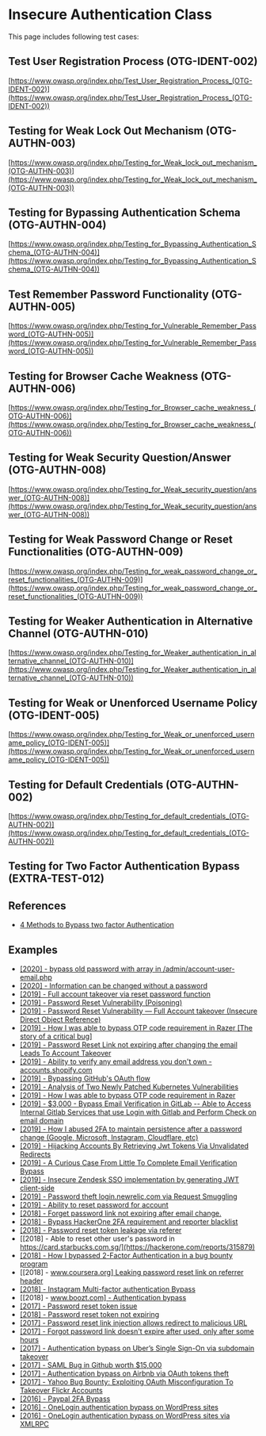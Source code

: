 # Insecure Authentication Class

This page includes following test cases:

## Test User Registration Process (OTG-IDENT-002)
[https://www.owasp.org/index.php/Test_User_Registration_Process_(OTG-IDENT-002)](https://www.owasp.org/index.php/Test_User_Registration_Process_(OTG-IDENT-002))

## Testing for Weak Lock Out Mechanism (OTG-AUTHN-003)
[https://www.owasp.org/index.php/Testing_for_Weak_lock_out_mechanism_(OTG-AUTHN-003)](https://www.owasp.org/index.php/Testing_for_Weak_lock_out_mechanism_(OTG-AUTHN-003))

## Testing for Bypassing Authentication Schema (OTG-AUTHN-004)
[https://www.owasp.org/index.php/Testing_for_Bypassing_Authentication_Schema_(OTG-AUTHN-004)](https://www.owasp.org/index.php/Testing_for_Bypassing_Authentication_Schema_(OTG-AUTHN-004))

## Test Remember Password Functionality (OTG-AUTHN-005)
[https://www.owasp.org/index.php/Testing_for_Vulnerable_Remember_Password_(OTG-AUTHN-005)](https://www.owasp.org/index.php/Testing_for_Vulnerable_Remember_Password_(OTG-AUTHN-005))

## Testing for Browser Cache Weakness (OTG-AUTHN-006)
[https://www.owasp.org/index.php/Testing_for_Browser_cache_weakness_(OTG-AUTHN-006)](https://www.owasp.org/index.php/Testing_for_Browser_cache_weakness_(OTG-AUTHN-006))

## Testing for Weak Security Question/Answer (OTG-AUTHN-008)
[https://www.owasp.org/index.php/Testing_for_Weak_security_question/answer_(OTG-AUTHN-008)](https://www.owasp.org/index.php/Testing_for_Weak_security_question/answer_(OTG-AUTHN-008))

## Testing for Weak Password Change or Reset Functionalities (OTG-AUTHN-009)
[https://www.owasp.org/index.php/Testing_for_weak_password_change_or_reset_functionalities_(OTG-AUTHN-009)](https://www.owasp.org/index.php/Testing_for_weak_password_change_or_reset_functionalities_(OTG-AUTHN-009))

## Testing for Weaker Authentication in Alternative Channel (OTG-AUTHN-010)
[https://www.owasp.org/index.php/Testing_for_Weaker_authentication_in_alternative_channel_(OTG-AUTHN-010)](https://www.owasp.org/index.php/Testing_for_Weaker_authentication_in_alternative_channel_(OTG-AUTHN-010))

## Testing for Weak or Unenforced Username Policy (OTG-IDENT-005)
[https://www.owasp.org/index.php/Testing_for_Weak_or_unenforced_username_policy_(OTG-IDENT-005)](https://www.owasp.org/index.php/Testing_for_Weak_or_unenforced_username_policy_(OTG-IDENT-005))

## Testing for Default Credentials (OTG-AUTHN-002)
[https://www.owasp.org/index.php/Testing_for_default_credentials_(OTG-AUTHN-002)](https://www.owasp.org/index.php/Testing_for_default_credentials_(OTG-AUTHN-002))

## Testing for Two Factor Authentication Bypass (EXTRA-TEST-012)

## References
* [4 Methods to Bypass two factor Authentication](https://shahmeeramir.com/4-methods-to-bypass-two-factor-authentication-2b0075d9eb5f)


## Examples

* [[2020] - bypass old password with array in /admin/account-user-email.php](https://hackerone.com/reports/792895)
* [[2020] - Information can be changed without a password](https://hackerone.com/reports/721341)
* [[2019] - Full account takeover via reset password function](https://weblog.seecureapp.com/full-account-takeover-via-reset-password-function/)
* [[2019] - Password Reset Vulnerability (Poisoning)](https://www.acunetix.com/blog/articles/password-reset-poisoning/)
* [[2019] - Password Reset Vulnerability — Full Account takeover (Insecure Direct Object Reference)](https://medium.com/@protector47/password-reset-vulnerability-full-account-takeover-insecure-direct-object-reference-c4a9a3ea8268)
* [[2019] - How I was able to bypass OTP code requirement in Razer [The story of a critical bug]](https://medium.com/bugbountywriteup/how-i-was-able-to-bypass-otp-token-requirement-in-razer-the-story-of-a-critical-bug-fc63a94ad572)
* [[2019] - Password Reset Link not expiring after changing the email Leads To Account Takeover](https://hackerone.com/reports/685007)
* [[2019] - Ability to verify any email address you don't own - accounts.shopify.com](https://hackerone.com/reports/229619)
* [[2019] - Bypassing GitHub's OAuth flow](https://blog.teddykatz.com/2019/11/05/github-oauth-bypass.html)
* [[2019] - Analysis of Two Newly Patched Kubernetes Vulnerabilities](https://blog.paloaltonetworks.com/2019/10/cloud-kubernetes-vulnerabilities/)
* [[2019] - How I was able to bypass OTP code requirement in Razer](https://medium.com/bugbountywriteup/how-i-was-able-to-bypass-otp-token-requirement-in-razer-the-story-of-a-critical-bug-fc63a94ad572)
* [[2019] - $3,000 - Bypass Email Verification in GitLab -- Able to Access Internal Gitlab Services that use Login with Gitlab and Perform Check on email domain](https://hackerone.com/reports/565883)
* [[2019] - How I abused 2FA to maintain persistence after a password change (Google, Microsoft, Instagram, Cloudflare, etc)](https://medium.com/@lukeberner/how-i-abused-2fa-to-maintain-persistence-after-a-password-change-google-microsoft-instagram-7e3f455b71a1)
* [[2019] - Hijacking Accounts By Retrieving Jwt Tokens Via Unvalidated Redirects](https://www.shawarkhan.com/2019/01/hijacking-accounts-by-retrieving-jwt.html?m=1)
* [[2019] - A Curious Case From Little To Complete Email Verification Bypass](https://medium.com/bugbountywriteup/a-curious-case-from-little-to-complete-email-verification-bypass-2c7570040e7e)
* [[2019] - Insecure Zendesk SSO implementation by generating JWT client-side](https://hackerone.com/reports/638635)
* [[2019] - Password theft login.newrelic.com via Request Smuggling](https://hackerone.com/reports/498052)
* [[2019] - Ability to reset password for account](https://hackerone.com/reports/322985)
* [[2018] - Forget password link not expiring after email change.](https://hackerone.com/reports/411337)
* [[2018] - Bypass HackerOne 2FA requirement and reporter blacklist](https://medium.com/japzdivino/bypass-hackerone-2fa-requirement-and-reporter-blacklist-46d7959f1ee5)
* [[2018] - Password reset token leakage via referer](https://hackerone.com/reports/342693)
* [[2018] - Able to reset other user's password in https://card.starbucks.com.sg/](https://hackerone.com/reports/315879)
* [[2018] - How I bypassed 2-Factor Authentication in a bug bounty program](http://c0d3g33k.blogspot.com/2018/02/how-i-bypassed-2-factor-authentication.html)
* [[2018] - [www.coursera.org] Leaking password reset link on referrer header](https://hackerone.com/reports/303322)
* [[2018] - Instagram Multi-factor authentication Bypass](https://medium.com/@vishnu0002/instagram-multi-factor-authentication-bypass-924d963325a1)
* [[2018] - [www.boozt.com] - Authentication bypass](https://hackerone.com/reports/257305)
* [[2017] - Password reset token issue](https://hackerone.com/reports/253934)
* [[2018] - Password reset token not expiring](https://hackerone.com/reports/170161)
* [[2017] - Password reset link injection allows redirect to malicious URL](https://hackerone.com/reports/272379)
* [[2017] - Forgot password link doesn't expire after used, only after some hours](https://hackerone.com/reports/244642)
* [[2017] - Authentication bypass on Uber’s Single Sign-On via subdomain takeover](https://www.arneswinnen.net/2017/06/authentication-bypass-on-ubers-sso-via-subdomain-takeover/)
* [[2017] - SAML Bug in Github worth $15,000](http://www.economyofmechanism.com/github-saml.html)
* [[2017] - Authentication bypass on Airbnb via OAuth tokens theft](https://www.arneswinnen.net/2017/06/authentication-bypass-on-airbnb-via-oauth-tokens-theft/)
* [[2017] - Yahoo Bug Bounty: Exploiting OAuth Misconfiguration To Takeover Flickr Accounts](https://mishresec.wordpress.com/2017/10/12/yahoo-bug-bounty-exploiting-oauth-misconfiguration-to-takeover-flickr-accounts/)
* [[2016] - Paypal 2FA Bypass](https://henryhoggard.co.uk/blog/Paypal-2FA-Bypass)
* [[2016] - OneLogin authentication bypass on WordPress sites](https://hackerone.com/reports/136169)
* [[2016] - OneLogin authentication bypass on WordPress sites via XMLRPC](https://hackerone.com/reports/138869)